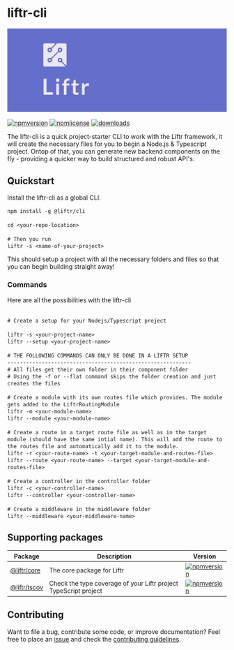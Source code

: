 # liftr-cli

<p align="center">
    <img alt="Liftr logo" src="./logo.png">
</p>

[![npmversion](https://img.shields.io/npm/v/@liftr/cli.svg?style=for-the-badge)](https://github.com/liftr-framework/cli)
[![npmlicense](https://img.shields.io/npm/l/@liftr/cli.svg?style=for-the-badge)](https://github.com/liftr-framework/cli/blob/master/LICENSE/)
[![downloads](https://img.shields.io/npm/dy/liftr.svg?style=for-the-badge)](https://github.com/liftr-framework/cli)

The liftr-cli is a quick project-starter CLI to work with the Liftr framework, it will create the necessary files for you to begin a Node.js & Typescript project. Ontop of that, you can generate new backend components on the fly - providing a quicker way to build structured and robust API's.

## Quickstart

Install the liftr-cli as a global CLI.

```shell
npm install -g @liftr/cli

cd <your-repo-location>

# Then you run
liftr -s <name-of-your-project>
```

This should setup a project with all the necessary folders and files so that you can begin building straight away!

### Commands

Here are all the possibilities with the liftr-cli

```shell

# Create a setup for your Nodejs/Typescript project

liftr -s <your-project-name>
liftr --setup <your-project-name>

# THE FOLLOWING COMMANDS CAN ONLY BE DONE IN A LIFTR SETUP
-----------------------------------------------------------
# All files get their own folder in their component folder
# Using the -f or --flat command skips the folder creation and just creates the files

# Create a module with its own routes file which provides. The module gets added to the LiftrRoutingModule
liftr -m <your-module-name>
liftr --module <your-module-name>

# Create a route in a target route file as well as in the target module (should have the same intial name). This will add the route to the routes file and automatically add it to the module.
liftr -r <your-route-name> -t <your-target-module-and-routes-file>
liftr --route <your-route-name> --target <your-target-module-and-routes-file>

# Create a controller in the controller folder
liftr -c <your-controller-name>
liftr --controller <your-controller-name>

# Create a middleware in the middleware folder
liftr --middleware <your-middleware-name>

```
## Supporting packages

| Package | Description | Version |
| --- | --- | --- |
| [@liftr/core](https://github.com/farisT/liftr-core) | The core package for Liftr | [![npmversion](https://img.shields.io/npm/v/@liftr/core.svg?style=for-the-badge)](https://github.com/farisT/liftr-core) |
| [@liftr/tscov](https://github.com/jeroenouw/liftr-tscov) | Check the type coverage of your Liftr project TypeScript project | [![npmversion](https://img.shields.io/npm/v/@liftr/tscov.svg?style=for-the-badge)](https://github.com/jeroenouw/liftr-tscov) |


## Contributing

Want to file a bug, contribute some code, or improve documentation? Feel free to place an [issue](https://github.com/farisT/liftr-cli/issues) and check the [contributing guidelines](https://github.com/farisT/liftr-cli/blob/master/CONTRIBUTING.md/).
